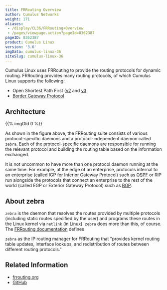 ```yaml
---
title: FRRouting Overview
author: Cumulus Networks
weight: 171
aliases:
 - /display/CL36/FRRouting+Overview
 - /pages/viewpage.action?pageId=8362387
pageID: 8362387
product: Cumulus Linux
version: '3.6'
imgData: cumulus-linux-36
siteSlug: cumulus-linux-36
---
```

Cumulus Linux uses FRRouting to provide the routing protocols for
dynamic routing. FRRouting provides many routing protocols, of which
Cumulus Linux supports the following:

  - Open Shortest Path First
    ([v2](/version/cumulus-linux-36/Layer-3/Open-Shortest-Path-First-OSPF-Protocol/)
    and
    [v3](/version/cumulus-linux-36/Layer-3/Open-Shortest-Path-First-v3-OSPFv3-Protocol/)
  - [Border Gateway Protocol](/version/cumulus-linux-36/Layer-3/Border-Gateway-Protocol-BGP/)

## Architecture

{{% imgOld 0 %}}

As shown in the figure above, the FRRouting suite consists of various
protocol-specific daemons and a protocol-independent daemon called
`zebra`. Each of the protocol-specific daemons are responsible for
running the relevant protocol and building the routing table based on
the information exchanged.

It is not uncommon to have more than one protocol daemon running at the
same time. For example, at the edge of an enterprise, protocols internal
to an enterprise (called IGP for Interior Gateway Protocol) such as
[OSPF](/version/cumulus-linux-36/Layer-3/Open-Shortest-Path-First-OSPF-Protocol/)
or RIP run alongside the protocols that connect an enterprise to the
rest of the world (called EGP or Exterior Gateway Protocol) such as
[BGP](/version/cumulus-linux-36/Layer-3/Border-Gateway-Protocol-BGP).

## About zebra

`zebra` is the daemon that resolves the routes provided by multiple
protocols (including static routes specified by the user) and programs
these routes in the Linux kernel via `netlink` (in Linux). `zebra` does
more than this, of course. The 
[FRRouting documentation](https://frrouting.org/user-guide/zebra.html) defines

`zebra` as the IP routing manager for FRRouting that "provides kernel
routing table updates, interface lookups, and redistribution of routes
between different routing protocols."

## Related Information

  - [frrouting.org](https://frrouting.org)
  - [GitHub](https://github.com/FRRouting/frr)
